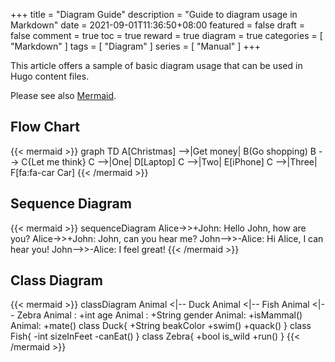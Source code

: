 +++
title = "Diagram Guide"
description = "Guide to diagram usage in Markdown"
date = 2021-09-01T11:36:50+08:00
featured = false
draft = false
comment = true
toc = true
reward = true
diagram = true
categories = [
  "Markdown"
]
tags = [
  "Diagram"
]
series = [
  "Manual"
]
+++

This article offers a sample of basic diagram usage that can be used in Hugo content files.

Please see also [Mermaid](https://mermaid-js.github.io).
<!--more-->

## Flow Chart

{{< mermaid >}}
graph TD
    A[Christmas] -->|Get money| B(Go shopping)
    B --> C{Let me think}
    C -->|One| D[Laptop]
    C -->|Two| E[iPhone]
    C -->|Three| F[fa:fa-car Car]
{{< /mermaid >}}

## Sequence Diagram

{{< mermaid >}}
sequenceDiagram
    Alice->>+John: Hello John, how are you?
    Alice->>+John: John, can you hear me?
    John-->>-Alice: Hi Alice, I can hear you!
    John-->>-Alice: I feel great!
{{< /mermaid >}}

## Class Diagram

{{< mermaid >}}
classDiagram
    Animal <|-- Duck
    Animal <|-- Fish
    Animal <|-- Zebra
    Animal : +int age
    Animal : +String gender
    Animal: +isMammal()
    Animal: +mate()
    class Duck{
      +String beakColor
      +swim()
      +quack()
    }
    class Fish{
      -int sizeInFeet
      -canEat()
    }
    class Zebra{
      +bool is_wild
      +run()
    }
{{< /mermaid >}}
